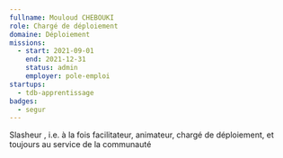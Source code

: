```yaml
---
fullname: Mouloud CHEBOUKI
role: Chargé de déploiement
domaine: Déploiement
missions:
  - start: 2021-09-01
    end: 2021-12-31
    status: admin
    employer: pole-emploi
startups:
  - tdb-apprentissage
badges:
  - segur
---
```


Slasheur , i.e. à la fois facilitateur, animateur, chargé de déploiement, et toujours au service de la communauté
